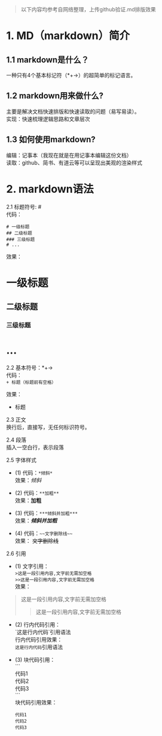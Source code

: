 >
>以下内容均参考自网络整理，上传github验证.md排版效果
>


# 1. MD（markdown）简介
## 1.1 markdown是什么？
一种只有4个基本标记符（*+->）的超简单的标记语言。

## 1.2 markdown用来做什么?
主要是解决文档快速排版和快速读取的问题（易写易读）。  
实现：快速梳理逻辑思路和文章层次

## 1.3 如何使用markdown?
编辑：记事本（我现在就是在用记事本编辑这份文档）  
读取：github、简书、有道云等可以呈现出美观的渲染样式

# 2. markdown语法
2.1 标题符号: \#  
代码：  
```
# 一级标题
## 二级标题
### 三级标题
# ...
```

效果：  
# 一级标题
## 二级标题
### 三级标题
# ...

2.2 基本符号：\*\+\-\>  
代码：  
`+ 标题（标题前有空格）`

效果：  
+ 标题

2.3 正文  
	换行后，直接写，无任何标识符号。

2.4 段落  
	插入一空白行，表示段落

2.5 字体样式  
- (1) 代码：`*倾斜*`  
   效果：*倾斜*


- (2) 代码：`**加粗**`  
   效果：**加粗**


- (3) 代码：`***倾斜并加粗***`  
   效果：***倾斜并加粗***

- (4) 代码：`~~文字删除线~~`  
   效果： ~~文字删除线~~

2.6 引用  
- (1) 文字引用：  
``>这是一段引用内容,文字前无需加空格``  
``>>这是一段引用内容,文字前无需加空格``  
效果：
> 这是一段引用内容,文字前无需加空格 
>> 这是一段引用内容,文字前无需加空格


- (2) 行内代码引用：  
\`这是行内代码\`引用语法  
行内代码引用效果：   
`这是行内代码`引用语法

- (3) 块代码引用：  
\`\`\`  
代码1      
代码2    
代码3    
\`\`\`      
块代码引用效果：

	```
	代码1  
	代码2  
	代码3  
	```





